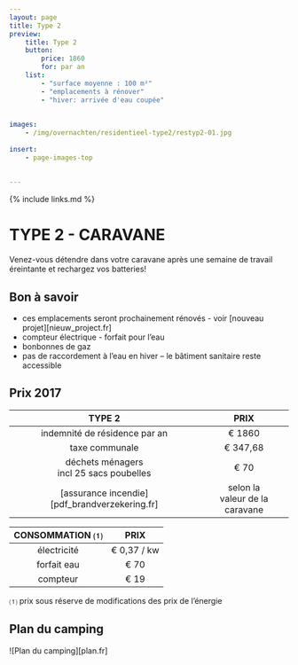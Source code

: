 ```yaml
---
layout: page
title: Type 2
preview: 
    title: Type 2
    button:
        price: 1860
        for: par an
    list:
        - "surface moyenne : 100 m²"
        - "emplacements à rénover"
        - "hiver: arrivée d'eau coupée"
        
        
images:
    - /img/overnachten/residentieel-type2/restyp2-01.jpg
    
insert:
    - page-images-top
    
    
---
```


{% include links.md %}

# TYPE 2 - CARAVANE 

Venez-vous détendre dans votre caravane après une semaine de travail éreintante et rechargez vos batteries!


## Bon à savoir

- ces emplacements seront prochainement rénovés - voir [nouveau projet][nieuw_project.fr]
- compteur électrique - forfait pour l’eau
- bonbonnes de gaz
- pas de raccordement à l’eau en hiver – le bâtiment sanitaire reste accessible


## Prix 2017

TYPE 2                |PRIX            |
:--------------------:|:--------------:|
indemnité de résidence par an |€ 1860               
taxe communale                |€ 347,68 
déchets ménagers<br>incl 25 sacs poubelles<br> | € 70    
[assurance incendie][pdf_brandverzekering.fr]     |selon la<br>valeur de la caravane


CONSOMMATION ⑴         |PRIX         |
:--------------------:|:-------------:|
électricité           | € 0,37 / kw        
forfait eau           | € 70      
compteur              | € 19   

⑴ prix sous réserve de modifications des prix de l’énergie

## Plan du camping

![Plan du camping][plan.fr]
